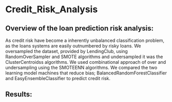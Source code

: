 # Credit_Risk_Analysis

## Overview of the loan prediction risk analysis:

As credit risk have become a inherently unbalanced classification problem, as the loans systems are easily outnumbered by risky loans. We oversampled the dataset, provided by LendingClub, using RandomOverSampler and SMOTE algorithms and undersampled it was the ClusterCentroidss algorithms. We used combinational approach of over and undersampling using the SMOTEENN algorithms. We compared the two learning model machines that reduce bias; BalancedRandomForestClassifier and EasyEnsembleClassifier to predict credit risk.

## Results:

